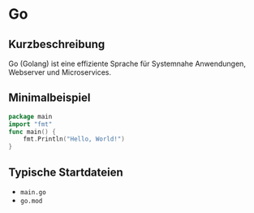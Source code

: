 # Go

## Kurzbeschreibung
Go (Golang) ist eine effiziente Sprache für Systemnahe Anwendungen, Webserver und Microservices.

## Minimalbeispiel
```go
package main
import "fmt"
func main() {
    fmt.Println("Hello, World!")
}
```

## Typische Startdateien
- `main.go`
- `go.mod`